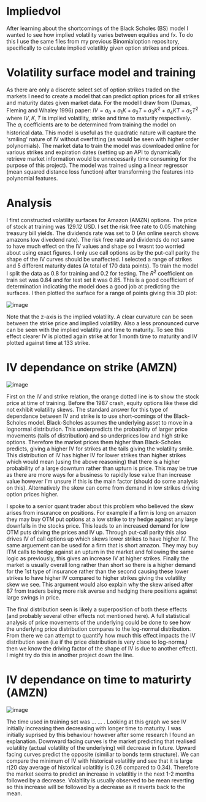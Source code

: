 # Impliedvol
After learning about the shortcomings of the Black Scholes (BS) model I wanted to see how implied volatility varies between equities and fx. To do this I use the same files from my previous Binomialoption repository, specifically to calculate implied volatiltiy given option strikes and prices.
# Volatility surface model and training
As there are only a discrete select set of option strikes traded on the markets I need to create a model that can predict option prices for all strikes and maturity dates given market data. For the model I draw from (Dumas, Fleming and Whaley 1996) paper: $IV=a_0+a_1K+a_2T+a_3K^2+a_4KT+a_5T^2$ where $IV,K,T$ is implied volatility, strike and time to maturity respectively. The $a_i$ coefficients are to be determined from training the model on historical data. This model is useful as the quadratic nature will capture the 'smiling' nature of IV without overfitting (as would be seen with higher order polynomials). The market data to train the model was downloaded online for various strikes and expiration dates (setting up an API to dynamically retrieve market information would be unnecessarily time consuming for the purpose of this project). The model was trained using a linear regressor (mean squared distance loss function) after transforming the features into polynomial features. 
# Analysis
I first constructed volatility surfaces for Amazon (AMZN) options. The price of stock at training was 129.12 USD. I set the risk free rate to 0.05 matching treasury bill yields. The dividends rate was set to 0 (An online search shows amazons low divedend rate). The risk free rate and dividends do not same to have much effect on the IV values and shape so I wasnt too worried about using exact figures. I only use call options as by the put-call parity the shape of the IV curves should be unaffected. I selected a range of strikes and 5 different maturity dates (A total of 170 data points). To train the model I split the data as 0.8 for training and 0.2 for testing. The $R^2$ coefficient on train set was 0.84 and for test set it was $0.85$. This is a good coefficient of determination indicating the model does a good job at predicting the surfaces. I then plotted the surface for a range of points giving this 3D plot:

![image](https://github.com/adi587/Volatilitysurfaces/assets/63116085/f3140a08-1be4-4111-a7b7-464bbff798da)

Note that the z-axis is the implied volatility. A clear curvature can be seen between the strike price and implied volatility. Also a less pronounced curve can be seen with the implied volatiltiy and time to maturity. To see this effect clearer IV is plotted again strike at for 1 month time to maturity and IV plotted against time at 133 strike.

# IV dependance on strike (AMZN)

![image](https://github.com/adi587/Volatilitysurfaces/assets/63116085/394cc616-9d0d-4cdc-9f61-8e43965ab747)

First on the IV and strike relation, the orange dotted line is to show the stock price at time of training. Before the 1987 crash, equity options like these did not exhibit volatility skews. The standard answer for this type of dependance between IV and strike is to use short-comings of the Black-Scholes model. Black-Scholes assumes the underlying asset to move in a lognormal distribution. This underpredicts the probability of larger price movements (tails of distribution) and so underprices low and high strike options. Therefore the market prices them higher than Black-Scholes predicts, giving a higher IV for strikes at the tails giving the volatility smile. This distribution of IV has higher IV for lower strikes than higher strikes which would mean (using the above reasoning) that there is a higher probability of a large downturn rather than upturn is price. This may be true as there are more ways for a business to rapidly lose value than increase value however I'm unsure if this is the main factor (should do some analysis on this). Alternatively the skew can come from demand in low strikes driving option prices higher. 

I spoke to a senior quant trader about this problem who believed the skew arises from insurance on positions. For example if a firm is long on amazon they may buy OTM put options at a low strike to try hedge against any large downfalls in the stocks price. This leads to an increased demand for low OTM puts driving the prices and IV up. Through put-call parity this also drives IV of call options up which skews lower strikes to have higher IV. The same arguement can be used for a firm that is short amazon. They may buy ITM calls to hedge against an upturn in the market and following the same logic as previously, this gives an increase IV at higher strikes. Finally the market is usually overall long rather than short so there is a higher demand for the 1st type of insurance rather than the second causing these lower strikes to have higher IV compared to higher strikes giving the volatility skew we see. This argument would also explain why the skew arised after 87 from traders being more risk averse and hedging there positions against large swings in price. 

The final distribution seen is likely a superposition of both these effects (and probably several other effects not mentioned here). A full statistical analysis of price movements of the underlying could be done to see how the underlying price distribution compares to the log-normal distribution. From there we can attempt to quantify how much this effect impacts the IV distribution seen (i.e if the price distribution is very clsoe to log-norma,l then we know the driving factor of the shape of IV is due to another effect). I might try do this in another project down the line. 

# IV dependance on time to maturirty (AMZN)

![image](https://github.com/adi587/Volatilitysurfaces/assets/63116085/41155d06-ea1d-46e6-9634-367d2586522f)

The time used in training set was ... ... . Looking at this graph we see IV initially increasing then decreasing with longer time to maturity. I was initially suprised by this behaviour however after some research I found an explanation. Downward facing curves is the market predicting that realised volatility (actual volatility of the underlying) will decrease in future. Upward facing curves predict the opposite (similiar to bonds term structure). We can compare the minimum of IV with historical volatiltiy and see that it is large r(20 day average of historical volatiltiy is 0.26 compared to 0.34). Therefore the market seems to predict an increase in volatiltiy in the next 1-2 months followed by a decrease. Volaitlity is usually observed to be mean reverting so this increase will be followed by a decrease as it reverts back to the mean. 
